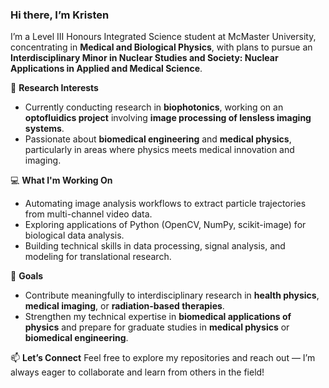 ### Hi there, I’m Kristen

I’m a Level III Honours Integrated Science student at McMaster University, concentrating in **Medical and Biological Physics**, with plans to pursue an **Interdisciplinary Minor in Nuclear Studies and Society: Nuclear Applications in Applied and Medical Science**.

🔬 **Research Interests**
- Currently conducting research in **biophotonics**, working on an **optofluidics project** involving **image processing of lensless imaging systems**.
- Passionate about **biomedical engineering** and **medical physics**, particularly in areas where physics meets medical innovation and imaging.

💻 **What I'm Working On**
- Automating image analysis workflows to extract particle trajectories from multi-channel video data.
- Exploring applications of Python (OpenCV, NumPy, scikit-image) for biological data analysis.
- Building technical skills in data processing, signal analysis, and modeling for translational research.

🎯 **Goals**
- Contribute meaningfully to interdisciplinary research in **health physics**, **medical imaging**, or **radiation-based therapies**.
- Strengthen my technical expertise in **biomedical applications of physics** and prepare for graduate studies in **medical physics** or **biomedical engineering**.

📫 **Let’s Connect**
Feel free to explore my repositories and reach out — I’m always eager to collaborate and learn from others in the field!

